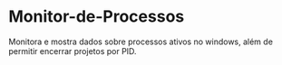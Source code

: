 # Monitor-de-Processos
Monitora e mostra dados sobre processos ativos no windows, além de permitir encerrar projetos por PID. 
